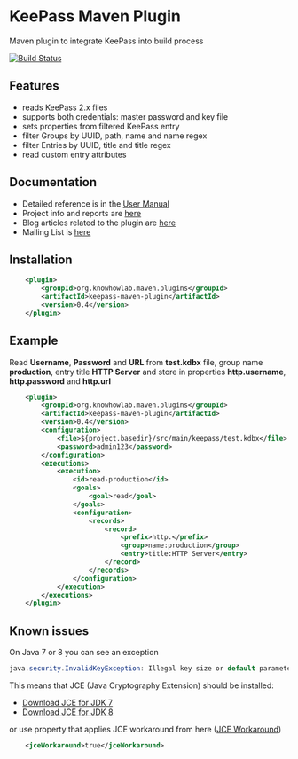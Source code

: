 # KeePass Maven Plugin

Maven plugin to integrate KeePass into build process

[![Build Status](https://travis-ci.org/knowhowlab/keepass-maven-plugin.svg?branch=master)](https://travis-ci.org/knowhowlab/keepass-maven-plugin)

## Features

- reads KeePass 2.x files
- supports both credentials: master password and key file
- sets properties from filtered KeePass entry
- filter Groups by UUID, path, name and name regex
- filter Entries by UUID, title and title regex
- read custom entry attributes
  
## Documentation
  
- Detailed reference is in the [User Manual](https://knowhowlab.gitbooks.io/keepass-maven-plugin/content/)
- Project info and reports are [here](http://knowhowlab.github.io/keepass-maven-plugin)
- Blog articles related to the plugin are [here](http://blog.knowhowlab.org/search?q=keepass)
- Mailing List is [here](https://groups.google.com/d/forum/keepass-maven-plugin)
  
## Installation

```xml
    <plugin>
        <groupId>org.knowhowlab.maven.plugins</groupId>
        <artifactId>keepass-maven-plugin</artifactId>
        <version>0.4</version>
    </plugin>
```

## Example

Read **Username**, **Password** and **URL** from **test.kdbx** file, group name **production**, entry title **HTTP Server**
and store in properties **http.username**, **http.password** and **http.url**

```xml
    <plugin>
        <groupId>org.knowhowlab.maven.plugins</groupId>
        <artifactId>keepass-maven-plugin</artifactId>
        <version>0.4</version>
        <configuration>
            <file>${project.basedir}/src/main/keepass/test.kdbx</file>
            <password>admin123</password>
        </configuration>
        <executions>
            <execution>
                <id>read-production</id>
                <goals>
                    <goal>read</goal>
                </goals>
                <configuration>
                    <records>
                        <record>
                            <prefix>http.</prefix>
                            <group>name:production</group>
                            <entry>title:HTTP Server</entry>
                        </record>
                    </records>
                </configuration>
            </execution>
        </executions>
    </plugin>
```

## Known issues

On Java 7 or 8 you can see an exception

```java
java.security.InvalidKeyException: Illegal key size or default parameters
```

This means that JCE (Java Cryptography Extension) should be installed: 
- [Download JCE for JDK 7](http://www.oracle.com/technetwork/java/embedded/embedded-se/downloads/jce-7-download-432124.html)
- [Download JCE for JDK 8](http://www.oracle.com/technetwork/java/javase/downloads/jce8-download-2133166.html)

or use property that applies JCE workaround from here ([JCE Workaround](http://stackoverflow.com/a/20286961/328982))

```xml
    <jceWorkaround>true</jceWorkaround>
```
